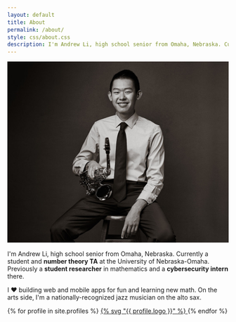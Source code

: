 ```yaml
---
layout: default
title: About
permalink: /about/
style: css/about.css
description: I'm Andrew Li, high school senior from Omaha, Nebraska. Currently a student and number theory TA at the University of Nebraska-Omaha.
---
```


![Portrait](/assets/images/portrait.jpg)

I'm Andrew Li, high school senior from Omaha, Nebraska. Currently a student and **number theory TA** at the University of Nebraska-Omaha. Previously a **student researcher** in mathematics and a **cybersecurity intern** there.

I ❤️ building web and mobile apps for fun and learning new math. On the arts side, I'm a nationally-recognized jazz musician on the alto sax.

<div class="profiles">
{% for profile in site.profiles %}
  <a href="{{ profile.link }}">
    {% svg "{{ profile.logo }}" %}
  </a>
{% endfor %}
</div>
